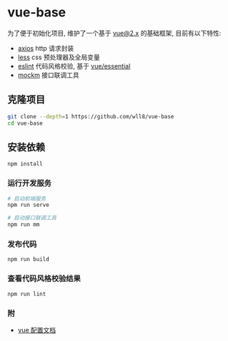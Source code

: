 # vue-base
为了便于初始化项目, 维护了一个基于 [vue@2.x](https://cn.vuejs.org/v2/guide/) 的基础框架, 目前有以下特性:

- [axios](https://github.com/axios/axios) http 请求封装
- [less](http://lesscss.org/) css 预处理器及全局变量
- [eslint](https://eslint.org/demo) 代码风格校验, 基于 [vue/essential](https://eslint.vuejs.org/rules/#priority-a-essential-error-prevention-for-vue-js-2-x)
- [mockm](https://github.com/wll8/mockm) 接口联调工具

## 克隆项目
``` sh
git clone --depth=1 https://github.com/wll8/vue-base
cd vue-base
```

## 安装依赖
```
npm install
```
### 运行开发服务
``` sh
# 启动前端服务
npm run serve

# 启动接口联调工具
npm run mm
```

### 发布代码
```
npm run build
```

### 查看代码风格校验结果
```
npm run lint
```

### 附
- [vue 配置文档](https://cli.vuejs.org/config/)
